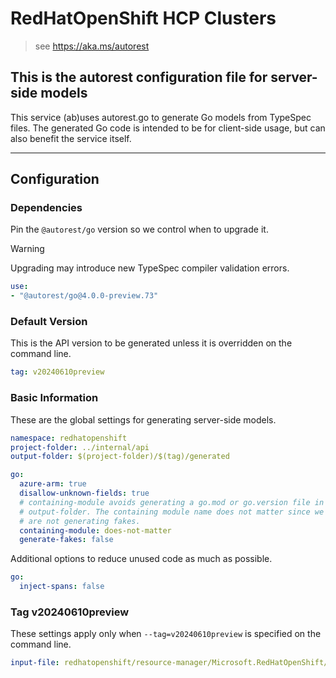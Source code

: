 # RedHatOpenShift HCP Clusters

> see https://aka.ms/autorest

## This is the autorest configuration file for server-side models

This service (ab)uses autorest.go to generate Go models from TypeSpec files.
The generated Go code is intended to be for client-side usage, but can also
benefit the service itself.

---

## Configuration

### Dependencies

Pin the `@autorest/go` version so we control when to upgrade it.

> [!WARNING]
> Upgrading may introduce new TypeSpec compiler validation errors.

``` yaml
use:
- "@autorest/go@4.0.0-preview.73"
```

### Default Version

This is the API version to be generated unless it is overridden on
the command line.

``` yaml
tag: v20240610preview
```

### Basic Information

These are the global settings for generating server-side models.

``` yaml
namespace: redhatopenshift
project-folder: ../internal/api
output-folder: $(project-folder)/$(tag)/generated

go:
  azure-arm: true
  disallow-unknown-fields: true
  # containing-module avoids generating a go.mod or go.version file in
  # output-folder. The containing module name does not matter since we
  # are not generating fakes.
  containing-module: does-not-matter
  generate-fakes: false
```

Additional options to reduce unused code as much as possible.

``` yaml
go:
  inject-spans: false
```

### Tag v20240610preview

These settings apply only when `--tag=v20240610preview` is specified on the command line.

``` yaml $(tag) == 'v20240610preview'
input-file: redhatopenshift/resource-manager/Microsoft.RedHatOpenShift/hcpclusters/preview/2024-06-10-preview/openapi.json
```

